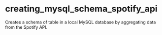 # creating_mysql_schema_spotify_api
Creates a schema of table in a local MySQL database by aggregating data from the Spotify API.
